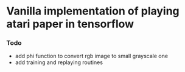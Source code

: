 # Vanilla implementation of playing atari paper in tensorflow

### Todo
- add phi function to convert rgb image to small grayscale one
- add training and replaying routines
